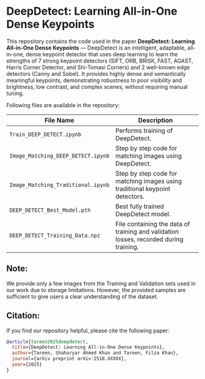 # DeepDetect: Learning All-in-One Dense Keypoints

This repository contains the code used in the paper **DeepDetect: Learning All-in-One Dense Keypoints** — DeepDetect is an intelligent, adaptable, all-in-one, dense keypoint detector that uses deep learning
to learn the strengths of 7 strong keypoint detectors (SIFT, ORB, BRISK, FAST, AGAST, Harris Corner Detector, and Shi-Tomasi Corners) and 2 well-known edge detectors (Canny and Sobel). It provides highly dense and semantically meaningful keypoints, demonstrating robustness to poor visibility and brightness, low contrast, and complex scenes, without requiring manual tuning.

Following files are available in the repository:

| File Name                          | Description                                                                           |
|------------------------------------|---------------------------------------------------------------------------------------|
| `Train_DEEP_DETECT.ipynb`          | Performs training of DeepDetect.                                                      |
| `Image_Matching_DEEP_DETECT.ipynb` | Step by step code for matching images using DeepDetect.                               |
| `Image_Matching_Traditional.ipynb` | Step by step code for matching images using traditional keypoint detectors.           |
| `DEEP_DETECT_Best_Model.pth`       | Best fully trained DeepDetect model.                                                  |
| `DEEP_DETECT_Training_Data.npz`    | File containing the data of training and validation losses, recorded during training. |

## Note:
We provide only a few images from the Training and Validation sets used in our work due to storage limitations. However, the provided samples are sufficient to give users a clear understanding of the dataset.

## Citation:
If you find our repository helpful, please cite the following paper:

```bibtex
@article{tareen2025deepdetect,
  title={DeepDetect: Learning All-in-One Dense Keypoints},
  author={Tareen, Shaharyar Ahmed Khan and Tareen, Filza Khan},
  journal={arXiv preprint arXiv:2510.XXXXX},
  year={2025}
}
